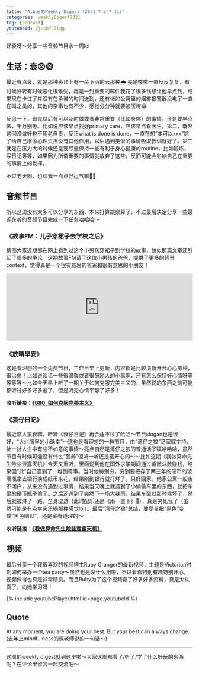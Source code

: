 ```yaml
---
title: "Albus的Weekly Digest (2021.7.5-7.11)"
categories: weeklyDigest2021
tag: [podcast]
youtubeId: ZjLsbfCllqg
---
```

好衰呀～分享一些音频节目水一周lol

## 生活：衰😵😅
最近有点衰，就是那种头顶上有一朵下雨的云那种🌧️ 先是咳嗽一直反反复复，有时候好转有时候恶化很难受，再是一封重要的邮件我花了很多钱想让他早点到，结果现在卡住了并没有在承诺的时间送到，还有诸如公寓里的烟雾报警器没电了一直在叫之类的，其他的杂事也有不少，感觉分分钟就要被压垮😂

反思一下，首先以后有可以及时做或者非常重要（比如身体）的事情，还是要早点做，千万别等。比如说应该早点找好primary care，应该早点看医生。第二，既然这回没做好也不用老自责，反正what is done is done，一直在想“本可以xxx”除了给自己增添心理负担没有其他作用，以后遇到类似的事情吸取教训就好了。第三就是在压力大的时候还是要尽量保持一些有利于身心健康的routine，比如锻炼，写日记等等，如果因为所谓重要的事情就放弃了这些，反而可能会影响自己在重要的事情上的发挥。

不过老天啊，也给我一点点好运气嘛🥺🙏

## 音频节目
所以这周没有太多可以分享的东西，本来打算跳票算了，不过最后决定分享一些最近在听的音频节目完成一下任务哈哈哈～

### 《故事FM：儿子穿裙子去学校之后》
猜测大家近期都在网上看到过这个小男孩穿裙子到学校的故事，貌似那篇文章还引起了很多的争论。这期故事FM请了这位小男孩的爸爸，提供了更多的背景context，觉得真是一个很有意思的爸爸和很有意思的小朋友！

<iframe src="https://www.listennotes.com/podcasts/故事-fm/e521儿子穿裙子去学校之后-ba1ceo8tiAC/embed/" height="180px" width="100%" style="width: 1px; min-width: 100%;" frameborder="0" scrolling="no" loading="lazy"></iframe>

### 《放晴早安》
这是看理想的一个免费节目，工作日早上更新，内容都是比较清新开开心心那种，很治愈！比如说谈论一些很温馨或者很鼓励人的小事啊，还有怎么保持好心情呀等等等等～比如今天早上听了一期关于如何克服完美主义的，虽然说的东西之前可能都听过好多好多遍了，但是听完心情平静了好多！

**收听链接**：[**《080. 如何克服完美主义》**](https://shop.vistopia.com.cn/article?article_id=430294)

### 《衰仔日记》
最近鄙人蛮衰嘛，听听《衰仔日记》再合适不过了哈哈～节目slogan也是很好，“大烂牌里的小确幸”～这也是看理想的一档节目，由“湾仔之狼”马家辉主持，扯一扯人生中有些不如意的事情～亮点自然是湾仔之狼的普通话了噗哈哈哈，虽然节目有时候可能没有什么“营养”但听一听还是蛮开心的～～比如这期《我做算命先生险些泄露天机》今天又重听，里面说到他在国外求学期间通过紫微斗数赚钱，结果因“此”自己遇到了一堆倒霉事。当时他特别穷，穷到要把存了两三年的硬币的玻璃瓶拿去银行换成纸币来花，结果刚到银行就打烊了，只好回家。他家公寓一般夜不闭户，从来没有遇到过事情，结果当天晚上就遇到了小偷偷车里的东西，就把车里的硬币瓶子偷了。之后还遇到了突然下一场大暴雨，结果车窗就那时候坏了，然后就被淋了一路，全身湿透（此时配乐还是《雨一直下》🤣），真是笑死我了（虽然可能是有点幸灾乐祸那种感觉lol）。最后“湾仔之狼”总结，要尽量把“黑色”变成“黑色幽默”，还是蛮有道理的～

**收听链接**：[**《我做算命先生险些泄露天机》**](https://shop.vistopia.com.cn/article?article_id=421944)

## 视频
最后分享一个我很喜欢的视频博主Ruby Granger的最新视频，主题是Victorian时期如何举办一个tea party～虽然也是没什么用啦，不过看着特别有趣特别开心，视频做得也真是非常精良。而且Ruby为了这个视频查了好多好多资料，真是太认真了，向她学习呀！

{% include youtubePlayer.html id=page.youtubeId %}

## Quote
At any moment, you are doing your best. But your best can always change. (去年上mindfulness的课老师说的一句话～)

---
这周的weekly digest就到这里啦～大家这周都看了/听了/学了什么好玩的东西呢？在评论里留言一起交流吧～
